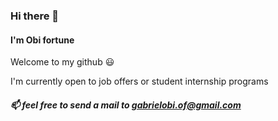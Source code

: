 ### Hi there 👋

#### I'm Obi fortune

Welcome to my github 😃

I'm currently open to job offers or student internship programs

##### 📫 feel free to send a mail to [gabrielobi.of@gmail.com](mailto:gabrielobi.of@gmail.com)
<!--
**ickynavigator/ickynavigator** is a ✨ _special_ ✨ repository because its `README.md` (this file) appears on your GitHub profile.

Here are some ideas to get you started:

- 🔭 I’m currently working on ...
- 🌱 I’m currently learning ...
- 👯 I’m looking to collaborate on ...
- 🤔 I’m looking for help with ...
- 💬 Ask me about ...
- 📫 How to reach me: ...
- 😄 Pronouns: ...
- ⚡ Fun fact: ...
-->

